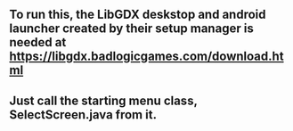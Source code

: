 ## To run this, the LibGDX deskstop and android launcher created by their setup manager is needed at https://libgdx.badlogicgames.com/download.html

## Just call the starting menu class, SelectScreen.java from it.
